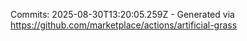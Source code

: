 Commits: 2025-08-30T13:20:05.259Z - Generated via https://github.com/marketplace/actions/artificial-grass
<br>
